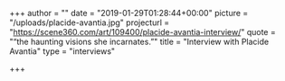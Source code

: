 +++
author = ""
date = "2019-01-29T01:28:44+00:00"
picture = "/uploads/placide-avantia.jpg"
projecturl = "https://scene360.com/art/109400/placide-avantia-interview/"
quote = "“the haunting visions she incarnates.”"
title = "Interview with Placide Avantia"
type = "interviews"

+++
